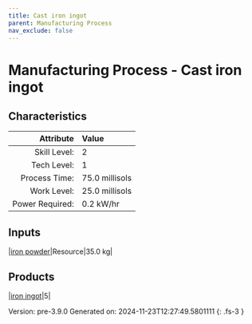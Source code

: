 ```yaml
---
title: Cast iron ingot
parent: Manufacturing Process
nav_exclude: false
---
```

# Manufacturing Process - Cast iron ingot


## Characteristics

| Attribute      | Value |
|--------:|:------|
|Skill Level:|2|
|Tech Level:|1|
|Process Time:|75.0 millisols|
|Work Level:|25.0 millisols|
|Power Required:|0.2 kW/hr|

## Inputs

|[iron powder](../resource/iron-powder.html)|Resource|35.0 kg|

## Products

|[iron ingot](../part/iron-ingot.html)|5|


Version: pre-3.9.0 Generated on: 2024-11-23T12:27:49.5801111
{: .fs-3 }

